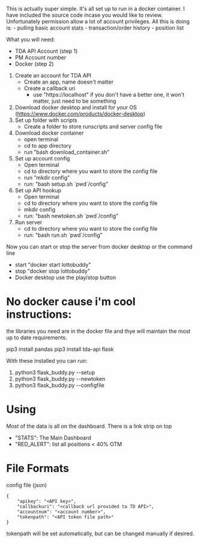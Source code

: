 This is actually super simple. It's all set up to run in a docker container. I have included the source code
incase you would like to review. Unfortunately permission allow a lot of account privileges. All this is doing is:
    - pulling basic account stats
    - transaction/order history
    - position list

What you will need:

- TDA API Account (step 1)
- PM Account number
- Docker (step 2)

1. Create an account for TDA API
	- Create an app, name doesn't matter
	- Create a callback uri 
		- use "https://localhost" if you don't have a better one, it won't matter, just need to be something
2. Download docker desktop and install for your OS (https://www.docker.com/products/docker-desktop)
3. Set up folder with scripts
	- Create a folder to store runscripts and server config file
4. Download docker container
    - open terminal
    - cd to app directory
    - run "bash download_container.sh"
5. Set up account config
	- Open terminal
	- cd to directory where you want to store the config file
	- run "mkdir config"
	- run: "bash setup.sh \`pwd\`/config"
6. Set up API hookup
	- Open terminal
	- cd to directory where you want to store the config file
	- mkdir config
	- run: "bash newtoken.sh \`pwd\`/config"
7. Run server
	- cd to directory where you want to store the config file
	- run: "bash run.sh \`pwd\`/config"

Now you can start or stop the server from docker desktop or the command line
- start "docker start lottobuddy"
- stop "docker stop lottobuddy"
- Docker desktop use the play/stop button

# No docker cause i'm cool instructions:

the libraries you need are in the docker file and thye will maintain the most up to date requirements.

pip3 install pandas
pip3 install tda-api flask

With these installed you can run:

1. python3 flask_buddy.py --setup
2. python3 flask_buddy.py --newtoken
3. python3 flask_buddy.py --configfile 

# Using

Most of the data is all on the dashboard. There is a link strip on top 
- "STATS": The Main Dashboard
- "RED_ALERT": list all positions < 40% OTM

# File Formats

config file (json)

	{
		"apikey": "<API key>", 
		"callbackuri": "<callback url provided to TD API>", 
		"accountnum": "<account number>", 
		"tokenpath": "<API token file path>"
	}

tokenpath will be set automatically, but can be changed manually if desired.